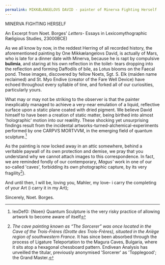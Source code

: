 ```yaml
---
permalink: MIKKÆLANGELOVS DAVID - painter of Minerva Fighting Herself
---
```


<span class="right-align">MINERVA FIGHTING HERSELF</span>

An Excerpt from Noet. Borges' *Letters-*
Essays in Lexicomythographic Ræligious Studies, 23000BCE)

As we all know by now, in the reddest Herring of all recorded history, the aforementioned painting by One Mikkælangelovs David, is actually of Mars, who is late for a dinner date with Minerva, because he is rapt by compulsive **bulimia**, and staring at his own reflection in the toilet- tears dropping into the reflection and forming Daffodils of bile, as Lotus blooms on the Faecal pond. These images, discovered by fellow Noets, Sgt. S. Elk (maiden name reclaimed) and St. Myo Endive (creator of the Fare Well Device) have echoed throughout every syllable of tine, and forked all of our curiosities, particularly yours. 

What may or may not be striking to the observer is that the painter inexplicably managed to achieve a very-near emulation of a liquid, reflective surface upon a static plane coated with dried pigment. We believe David himself to have been a creation of static matter, being birthed into almost 'holographic' motion into our reælilty. These shocking yet unsurprising findings result from the incidental artworks-turned-alchemical-experiments performed by one CARPVS MORTVVM, in the emerging field of quantum sculpture.[^CM]

As the painting is now locked away in an attic somewhere, behind a veritable paywall of its own protection and demise, we pray that you understand why we cannot attach images to this correspondence. In fact, we are reminded fondly of our contemporary, *Magus'* work in one of our so-called 'caves', forbidding its own photographic capture, by its very fragility[^magus]). 


<span class="right-align">And until then, I will be, loving you, Mahler, my love- i carry the completing of your Art (i carry it in my Art);</span>


Sincerely, 
Noet. Borges.

[^CM]: lexDef0: {Noen} Quantum Sculpture is the very risky practice of allowing artwork to become aware of itself 
[^magus]: *The cave painting known as “The Sorcerer” was once located in the Cave of the Trois-Frères (_Grotte des Trois-Frères_), situated in the Ariège region of southwestern France.* It has since been absorbed through the process of Ligature Teleportation[^LT] to the Magura Caves, Bulgaria, where it sits atop a hexagonal chessboard pattern. Endivean Analysis has unveilled the titular, previously anonymised 'Sorcerer' as 'Topplegood'; the Grand Master. 
[^LT]:See 'The 'Why's and 'Whereabouts' of Ligature Teleporation' (Xeno N. XXIII_ERA_i|o)